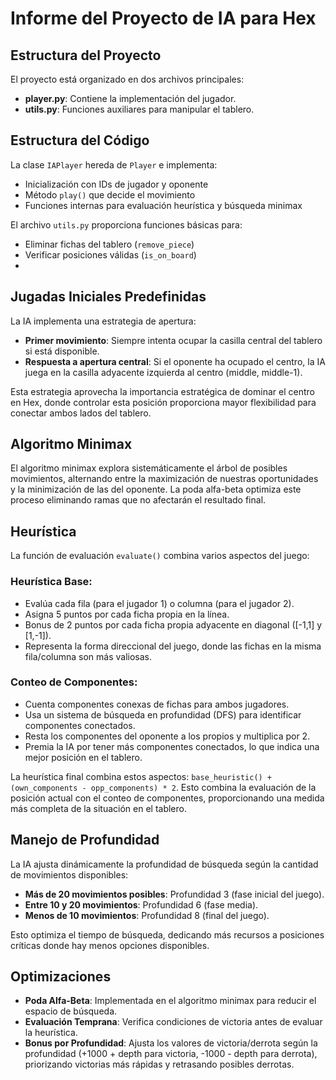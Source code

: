# Informe del Proyecto de IA para Hex

## Estructura del Proyecto
El proyecto está organizado en dos archivos principales:

- **player.py**: Contiene la implementación del jugador.
- **utils.py**: Funciones auxiliares para manipular el tablero.

## Estructura del Código
La clase `IAPlayer` hereda de `Player` e implementa:
- Inicialización con IDs de jugador y oponente
- Método `play()` que decide el movimiento
- Funciones internas para evaluación heurística y búsqueda minimax

El archivo `utils.py` proporciona funciones básicas para:
- Eliminar fichas del tablero (`remove_piece`)
- Verificar posiciones válidas (`is_on_board`)
- 
## Jugadas Iniciales Predefinidas
La IA implementa una estrategia de apertura:

- **Primer movimiento**: Siempre intenta ocupar la casilla central del tablero si está disponible.
- **Respuesta a apertura central**: Si el oponente ha ocupado el centro, la IA juega en la casilla adyacente izquierda al centro (middle, middle-1).

Esta estrategia aprovecha la importancia estratégica de dominar el centro en Hex, donde controlar esta posición proporciona mayor flexibilidad para conectar ambos lados del tablero.

## Algoritmo Minimax
El algoritmo minimax explora sistemáticamente el árbol de posibles movimientos, alternando entre la maximización de nuestras oportunidades y la minimización de las del oponente. La poda alfa-beta optimiza este proceso eliminando ramas que no afectarán el resultado final.

## Heurística
La función de evaluación `evaluate()` combina varios aspectos del juego:

### Heurística Base:
- Evalúa cada fila (para el jugador 1) o columna (para el jugador 2).
- Asigna 5 puntos por cada ficha propia en la línea.
- Bonus de 2 puntos por cada ficha propia adyacente en diagonal ([-1,1] y [1,-1]).
- Representa la forma direccional del juego, donde las fichas en la misma fila/columna son más valiosas.

### Conteo de Componentes:
- Cuenta componentes conexas de fichas para ambos jugadores.
- Usa un sistema de búsqueda en profundidad (DFS) para identificar componentes conectados.
- Resta los componentes del oponente a los propios y multiplica por 2.
- Premia la IA por tener más componentes conectados, lo que indica una mejor posición en el tablero.

La heurística final combina estos aspectos: `base_heuristic() + (own_components - opp_components) * 2`.
Esto combina la evaluación de la posición actual con el conteo de componentes, proporcionando una medida más completa de la situación en el tablero.

## Manejo de Profundidad
La IA ajusta dinámicamente la profundidad de búsqueda según la cantidad de movimientos disponibles:

- **Más de 20 movimientos posibles**: Profundidad 3 (fase inicial del juego).
- **Entre 10 y 20 movimientos**: Profundidad 6 (fase media).
- **Menos de 10 movimientos**: Profundidad 8 (final del juego).

Esto optimiza el tiempo de búsqueda, dedicando más recursos a posiciones críticas donde hay menos opciones disponibles.

## Optimizaciones
- **Poda Alfa-Beta**: Implementada en el algoritmo minimax para reducir el espacio de búsqueda.
- **Evaluación Temprana**: Verifica condiciones de victoria antes de evaluar la heurística.
- **Bonus por Profundidad**: Ajusta los valores de victoria/derrota según la profundidad (+1000 + depth para victoria, -1000 - depth para derrota), priorizando victorias más rápidas y retrasando posibles derrotas.

